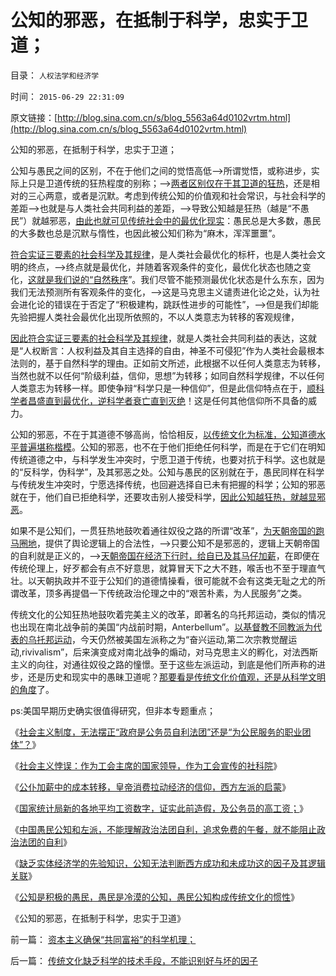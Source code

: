 # 公知的邪恶，在抵制于科学，忠实于卫道；

目录： `人权法学和经济学` 

时间： `2015-06-29 22:31:09` 

原文链接：[http://blog.sina.com.cn/s/blog_5563a64d0102vrtm.html](http://blog.sina.com.cn/s/blog_5563a64d0102vrtm.html)

公知的邪恶，在抵制于科学，忠实于卫道；

公知与愚民之间的区别，不在于他们之间的觉悟高低——>所谓觉悟，或称进步，实际上只是卫道传统的狂热程度的别称；——>[两者区别仅在于其卫道的狂热](../../../2012/4/21/民粹驱动的暴力建构就是文革.md)，还是相对的三心两意，或者是沉默。考虑到传统公知的价值观和社会常识，与社会科学的差距——>也就是与人类社会共同利益的差距，——>导致公知越是狂热（越是“不愚民”）就越邪恶，[由此也就可见传统社会中的最优化现实](../../../2012/1/4/私有制比革命／改革／投票更重要；民主进程不必轰轰烈烈.md)：愚民总是大多数，愚民的大多数也总是沉默与惰性，也因此被公知们称为“麻木，浑浑噩噩”。

[符合实证三要素的社会科学及其规律](../../../2015/6/8/三角演义：政治洗脑vs传统习惯vs科学知识.md)，是人类社会最优化的标杆，也是人类社会文明的终点，——>终点就是最优化，并随着客观条件的变化，最优化状态也随之变化，[这就是我们说的“自然秩序](../../../2013/5/24/自然转型就是自然秩序的“奥林匹克精神”.md)”。我们尽管不能预测最优化状态是什么东东，因为我们无法预测所有客观条件的变化，——>这是马克思主义谴责进化论之处，认为社会进化论的错误在于否定了“积极建构，跳跃性进步的可能性”，——>但是我们却能先验把握人类社会最优化出现所依照的，不以人类意志为转移的客观规律，

[因此符合实证三要素的社会科学及其规律](../../../2014/8/29/从宇宙大爆炸的伪科性，理解社会科学的真理标准；.md)，就是人类社会共同利益的表达，这就是“人权断言：人权利益及其自主选择的自由，神圣不可侵犯”作为人类社会最根本法则的，基于自然科学的理由。正如前文所述，此根据不以任何人类意志为转移，当然也就不以任何“阶级利益，信仰，思想”为转移；如同自然科学规律，不以任何人类意志为转移一样。即使争辩“科学只是一种信仰”，但是此信仰特点在于，[顺科学者昌盛直到最优化，逆科学者衰亡直到灭绝](../../../2013/6/12/“私有财产神圣不可侵犯”将是统治者和私有者的共识.md)！这是任何其他信仰所不具备的威力。

公知的邪恶，不在于其道德不够高尚，恰恰相反，[以传统文化为标准，公知道德水平普遍堪称楷模](../../../2013/9/7/为什么薄熙来复辟文革会死得更快？.md)。公知的邪恶，也不在于他们拒绝任何科学，而是在于它们在明知传统道德之中，与科学发生冲突时，宁愿卫道于传统，也要对抗于科学。这也就是的“反科学，伪科学”，及其邪恶之处。公知与愚民的区别就在于，愚民同样在科学与传统发生冲突时，宁愿选择传统，也回避选择自已未有把握的科学；公知的邪恶就在于，他们自已拒绝科学，还要攻击别人接受科学，[因此公知越狂热，就越显邪恶](../../../2012/4/21/民粹可能会令文革死灰复燃.md)。

如果不是公知们，一贯狂热地鼓吹着通往奴役之路的所谓“改革”，[为天朝帝国的跑马圈地](../../../2013/7/10/统治者最有可能的“改革”是“顺水推舟，跑马圈地”.md)，提供了舆论逻辑上的合法性，——>只要公知不是邪恶的，逻辑上天朝帝国的自利就是正义的，——>[天朝帝国在经济下行时，给自已及其马仔加薪](../../../2015/6/17/经济下行时公仆加薪，恐怕只是滥用公权的自利.md)，在即便在传统伦理上，好歹都会有点不好意思，就算冒天下之大不韪，喉舌也不至于理直气壮。以天朝执政并不亚于公知们的道德情操看，很可能就不会有这类无耻之尤的所谓改革，顶多再提倡一下传统政治伦理之中的“艰苦朴素，为人民服务”之类。

传统文化的公知狂热地鼓吹着完美主义的改革，即著名的乌托邦运动，类似的情况也出现在南北战争前的美国“内战前时期，Anterbellum”。[以基督教不同教派为代表的乌托邦运动](../../../2012/11/9/基督教对资本主义的阻挠和贪天之功.md)，今天仍然被美国左派称之为“奋兴运动,第二次宗教觉醒运动,rivivalism”，后来演变成对南北战争的煽动，对马克思主义的孵化，对法西斯主义的向往，对通往奴役之路的憧憬。至于这些左派运动，到底是他们所声称的进步，还是历史和现实中的愚昧卫道呢？[那要看是传统文化价值观，还是从科学文明的角度](../../../2012/11/20/基督教和传统文化对资本主义的围剿.md)了。

ps:美国早期历史确实很值得研究，但非本专题重点；

《[社会主义制度，无法摆正“政府是公务员自利法团”还是“为公民服务的职业团体”？](../../../2015/6/22/东西方文明的差别，如何面对凯恩斯主义的荒谬；.md)》

《[社会主义悖误：作为工会主席的国家领导，作为工会宣传的社科院](../../../2015/6/23/作为工会主席的国家领导，作为工会宣传的社科院.md)》

《[公仆加薪中的成本转移，皇帝消费拉动经济的信仰，西方左派的启蒙](../../../2015/6/24/公仆加薪中的成本转移，政治赌博的高杠杆；.md)》

《[国家统计局新的各地平均工资数字，证实此前造假，及公务员的高工资；](../../../2015/6/25/统计局新公布的数字，证实此前造假，及公务员的高工资；.md)》

《[中国愚民公知和左派，不能理解政治法团自利，追求免费的午餐，就不能阻止政治法团的自利](../../../2015/6/26/“公仆加薪，拉动经济”改革论，提醒公众“政府法团的自利特权”.md)》

《[缺乏实体经济学的先验知识，公知无法判断西方成功和未成功这的因子及其逻辑关联](../../../2015/6/27/“公仆加薪，法团自利”正是民粹的政治诉求；.md)》

《[公知是积极的愚民，愚民是冷漠的公知，愚民公知构成传统文化的惯性](../../../2015/6/28/公知是积极的愚民，愚民是冷漠的公知.md)》

《公知的邪恶，在抵制于科学，忠实于卫道》

前一篇： [资本主义确保“共同富裕”的科学机理；](../../../2015/6/30/资本主义确保“共同富裕”的科学机理；.md)

后一篇： [传统文化缺乏科学的技术手段，不能识别好与坏的因子](../../../2015/6/13/传统文化缺乏科学的技术手段，不能识别好与坏的因子.md)

